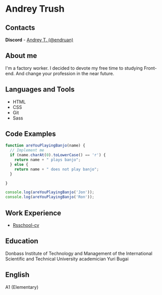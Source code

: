 # Andrey Trush

## Contacts
**Discord** - [Andrey T. (@endruan)](https://discordapp.com/users/endruan#9102)

## About me
I'm a factory worker. I decided to devote my free time to studying Front-end. And change your profession in the near future.

## Languages and Tools
* HTML
* CSS
* Git
* Sass

## Code Examples
```js
function areYouPlayingBanjo(name) {
  // Implement me
  if (name.charAt(0).toLowerCase() == 'r') {
    return name + " plays banjo";
  } else {
    return name + " does not play banjo";
  }

}

console.log(areYouPlayingBanjo('Jon'));
console.log(areYouPlayingBanjo('Ron'));
```

## Work Experience

* [Rsschool-cv](https://github.com/endruan/rsschool-cv)

## Education
Donbass Institute of Technology and Management of the International Scientific and Technical University academician Yuri Bugai

## English
A1 (Elementary)